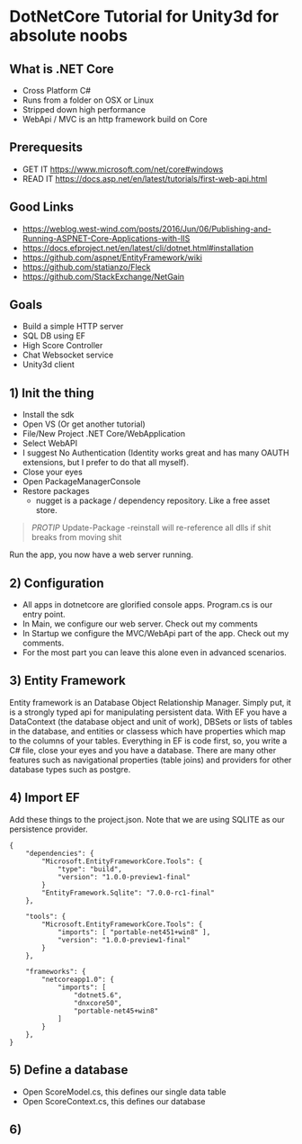 # DotNetCore Tutorial for Unity3d for absolute noobs


## What is .NET Core
- Cross Platform C#
- Runs from a folder on OSX or Linux
- Stripped down high performance
- WebApi / MVC is an http framework build on Core

## Prerequesits 
- GET IT https://www.microsoft.com/net/core#windows
- READ IT https://docs.asp.net/en/latest/tutorials/first-web-api.html

## Good Links
- https://weblog.west-wind.com/posts/2016/Jun/06/Publishing-and-Running-ASPNET-Core-Applications-with-IIS
- https://docs.efproject.net/en/latest/cli/dotnet.html#installation
- https://github.com/aspnet/EntityFramework/wiki
- https://github.com/statianzo/Fleck
- https://github.com/StackExchange/NetGain
	
## Goals
- Build a simple HTTP server
- SQL DB using EF
- High Score Controller
- Chat Websocket service
- Unity3d client

## 1) Init the thing
- Install the sdk
- Open VS (Or get another tutorial)
- File/New Project .NET Core/WebApplication
- Select WebAPI
- I suggest No Authentication (Identity works great and has many OAUTH extensions, but I prefer to do that all myself).
- Close your eyes
- Open PackageManagerConsole
- Restore packages
  - nugget is a package / dependency repository. Like a free asset store.
  
> *PROTIP* Update-Package -reinstall will re-reference all dlls if shit breaks from moving shit

Run the app, you now have a web server running.

## 2) Configuration
- All apps in dotnetcore are glorified console apps. Program.cs is our entry point.
- In Main, we configure our web server. Check out my comments
- In Startup we configure the MVC/WebApi part of the app. Check out my comments.
- For the most part you can leave this alone even in advanced scenarios.

## 3) Entity Framework
Entity framework is an Database Object Relationship Manager. Simply put, it is a strongly typed api for manipulating persistent data. With EF you have a DataContext (the database object and unit of work), DBSets or lists of tables in the database, and entities or classess which have properties which map to the columns of your tables. Everything in EF is code first, so, you write a C# file, close your eyes and you have a database. There are many other features such as navigational properties (table joins) and providers for other database types such as postgre.


## 4) Import EF
Add these things to the project.json. Note that we are using SQLITE as our persistence provider.
`````
{
	"dependencies": {
		"Microsoft.EntityFrameworkCore.Tools": {
			"type": "build",
			"version": "1.0.0-preview1-final"
		}
		"EntityFramework.Sqlite": "7.0.0-rc1-final"
	},

	"tools": {
		"Microsoft.EntityFrameworkCore.Tools": {
			"imports": [ "portable-net451+win8" ],
			"version": "1.0.0-preview1-final"
		}
	},

	"frameworks": {
		"netcoreapp1.0": {
			"imports": [
				"dotnet5.6",
				"dnxcore50",
				"portable-net45+win8"
			]
		}
	},
}

`````

## 5) Define a database

- Open ScoreModel.cs, this defines our single data table
- Open ScoreContext.cs, this defines our database

## 6)

